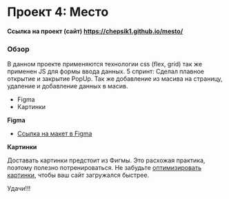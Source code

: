 # Проект 4: Место 
 **Ссылка на проект (сайт) https://chepsik1.github.io/mesto/**
 
### Обзор
В данном проекте применяются технологии css (flex, grid) так же применен JS для формы ввода данных.
5 спринт:
Сделал плавное открытие и закрытие PopUp. Так же добавление из масива на страницу, удаление и добавление данных в масив.

* Figma
* Картинки

**Figma**

* [Ссылка на макет в Figma](https://www.figma.com/file/StZjf8HnoeLdiXS7dYrLAh/JavaScript.-Sprint-4)

**Картинки**

Доставать картинки предстоит из Фигмы. Это расхожая практика, поэтому полезно потренироваться.
Не забудьте [оптимизировать картинки](https://tinypng.com/), чтобы ваш сайт загружался быстрее.

Удачи!!!

